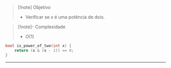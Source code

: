 > [!note] Objetivo
> - Verificar se $x$ é uma potência de dois.

> [!note]- Complexidade
> - $O(1)$

```cpp
bool is_power_of_two(int x) {
	return (x & (x - 1)) == 0;
}
```

---